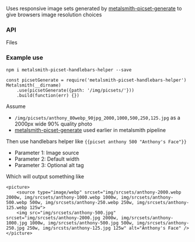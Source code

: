 Uses responsive image sets generated by [metalsmith-picset-generate](https://github.com/AnthonyAstige/metalsmith-picset-generate) to give browsers image resolution choices

### API

Files

### Example use

`npm i metalsmith-picset-handlebars-helper --save`

```
const picsetGenerate = require('metalsmith-picset-handlebars-helper')
Metalsmith(__dirname)
	.use(picsetGenerate({path: '/img/picsets/'}))
	.build(function(err) {})
```

Assume
 * `/img/picsets/anthony_80webp_90jpg_2000,1000,500,250,125.jpg` as a 2000px wide 90% quality photo
 * [metalsmith-picset-generate](https://github.com/AnthonyAstige/metalsmith-picset-generate) used earlier in metalsmith pipeline

Then use handlebars helper like `{{picset anthony 500 "Anthony's Face"}}`

 * Parameter 1: Image source
 * Parameter 2: Default width
 * Parameter 3: Optional alt tag

Which will output something like

```
<picture>
	<source type="image/webp" srcset="img/srcsets/anthony-2000.webp 2000w, img/srcsets/anthony-1000.webp 1000w, img/srcsets/anthony-500.webp 500w, img/srcsets/anthony-250.webp 250w, img/srcsets/anthony-125.webp 125w">
	<img src="img/srcsets/anthony-500.jpg" srcset="img/srcsets/anthony-2000.jpg 2000w, img/srcsets/anthony-1000.jpg 1000w, img/srcsets/anthony-500.jpg 500w, img/srcsets/anthony-250.jpg 250w, img/srcsts/anthony-125.jpg 125w" alt="Anthony's Face" />
</picture>
```
